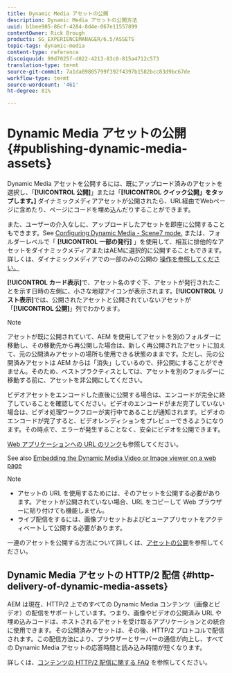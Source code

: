 ```yaml
---
title: Dynamic Media アセットの公開
description: Dynamic Media アセットの公開方法
uuid: b1bee905-86cf-4284-8d4e-067e11557899
contentOwner: Rick Brough
products: SG_EXPERIENCEMANAGER/6.5/ASSETS
topic-tags: dynamic-media
content-type: reference
discoiquuid: 99d7025f-d022-4213-83c0-815a4712c573
translation-type: tm+mt
source-git-commit: 7a1da89805799f392f4397b1582bcc83d9bc67de
workflow-type: tm+mt
source-wordcount: '461'
ht-degree: 81%

---
```



# Dynamic Media アセットの公開 {#publishing-dynamic-media-assets}

Dynamic Media アセットを公開するには、既にアップロード済みのアセットを選択し、「**[!UICONTROL 公開]**」または「**[!UICONTROL クイック公開」をタップします。]** ダイナミックメディアアセットが公開されたら、URL経由でWebページに含めたり、ページにコードを埋め込んだりすることができます。

また、ユーザーの介入なしに、アップロードしたアセットを即座に公開することもできます。See [Configuring Dynamic Media - Scene7 mode.](config-dms7.md)
または、フォルダーレベルで「 **[!UICONTROL 一部の発行]** 」を使用して、相互に排他的なアセットをダイナミックメディアまたはAEMに選択的に公開することもできます。 詳しくは、ダイナミックメディアでの一部のみの公開の [操作を参照してください。](/help/assets/selective-publishing.md)

**[!UICONTROL カード表示]**&#x200B;で、アセット名のすぐ下、アセットが発行されたことを示す日時の左側に、小さな地球アイコンが表示されます。**[!UICONTROL リスト表示]**&#x200B;では、公開されたアセットと公開されていないアセットが「**[!UICONTROL 公開]**」列でわかります。

>[!NOTE]
>
>アセットが既に公開されていて、AEM を使用してアセットを別のフォルダーに移動し、その移動先から再公開した場合は、新しく再公開されたアセットに加えて、元の公開済みアセットの場所も使用できる状態のままです。ただし、元の公開済みアセットは AEM からは「消失」しているので、非公開にすることができません。そのため、ベストプラクティスとしては、アセットを別のフォルダーに移動する前に、アセットを非公開にしてください。

ビデオアセットをエンコードした直後に公開する場合は、エンコードが完全に終了していることを確認してください。ビデオのエンコードがまだ完了していない場合は、ビデオ処理ワークフローが実行中であることが通知されます。ビデオのエンコードが完了すると、ビデオレンディションをプレビューできるようになります。その時点で、エラーが発生することなく、安全にビデオを公開できます。

[Web アプリケーションへの URL のリンク](linking-urls-to-yourwebapplication.md)も参照してください。

See also [Embedding the Dynamic Media Video or Image viewer on a web page](embed-code.md)

>[!NOTE]
>
>* アセットの URL を使用するためには、そのアセットを公開する必要があります。アセットが公開されていない場合、URL をコピーして Web ブラウザーに貼り付けても機能しません。
>* ライブ配信をするには、画像プリセットおよびビューアプリセットをアクティベートして公開する必要があります。

>



一連のアセットを公開する方法について詳しくは、[アセットの公開](managing-assets-touch-ui.md)を参照してください。

## Dynamic Media アセットの HTTP/2 配信 {#http-delivery-of-dynamic-media-assets}

AEM は現在、HTTP/2 上でのすべての Dynamic Media コンテンツ（画像とビデオ）の配信をサポートしています。つまり、画像やビデオの公開済み URL や埋め込みコードは、ホストされるアセットを受け取るアプリケーションとの統合に使用できます。その公開済みアセットは、その後、HTTP/2 プロトコルで配信されます。この配信方法により、ブラウザーとサーバーの通信が向上し、すべての Dynamic Media アセットの応答時間と読み込み時間が短くなります。

詳しくは、[コンテンツの HTTP/2 配信に関する FAQ](/help/sites-administering/scene7-http2faq.md) を参照してください。
